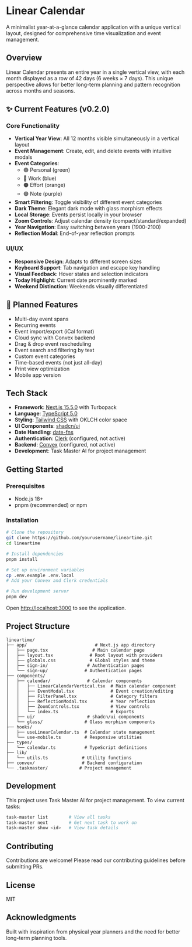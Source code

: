 # Linear Calendar

A minimalist year-at-a-glance calendar application with a unique vertical layout, designed for comprehensive time visualization and event management.

## Overview

Linear Calendar presents an entire year in a single vertical view, with each month displayed as a row of 42 days (6 weeks × 7 days). This unique perspective allows for better long-term planning and pattern recognition across months and seasons.

## ✨ Current Features (v0.2.0)

### Core Functionality
- **Vertical Year View**: All 12 months visible simultaneously in a vertical layout
- **Event Management**: Create, edit, and delete events with intuitive modals
- **Event Categories**: 
  - 🟢 Personal (green)
  - 🔵 Work (blue)
  - 🟠 Effort (orange)
  - 🟣 Note (purple)
- **Smart Filtering**: Toggle visibility of different event categories
- **Dark Theme**: Elegant dark mode with glass morphism effects
- **Local Storage**: Events persist locally in your browser
- **Zoom Controls**: Adjust calendar density (compact/standard/expanded)
- **Year Navigation**: Easy switching between years (1900-2100)
- **Reflection Modal**: End-of-year reflection prompts

### UI/UX
- **Responsive Design**: Adapts to different screen sizes
- **Keyboard Support**: Tab navigation and escape key handling
- **Visual Feedback**: Hover states and selection indicators
- **Today Highlight**: Current date prominently marked
- **Weekend Distinction**: Weekends visually differentiated

## 🚀 Planned Features

- Multi-day event spans
- Recurring events
- Event import/export (iCal format)
- Cloud sync with Convex backend
- Drag & drop event rescheduling
- Event search and filtering by text
- Custom event categories
- Time-based events (not just all-day)
- Print view optimization
- Mobile app version

## Tech Stack

- **Framework**: [Next.js 15.5.0](https://nextjs.org/) with Turbopack
- **Language**: [TypeScript 5.0](https://www.typescriptlang.org/)
- **Styling**: [Tailwind CSS](https://tailwindcss.com/) with OKLCH color space
- **UI Components**: [shadcn/ui](https://ui.shadcn.com/)
- **Date Handling**: [date-fns](https://date-fns.org/)
- **Authentication**: [Clerk](https://clerk.com/) (configured, not active)
- **Backend**: [Convex](https://www.convex.dev/) (configured, not active)
- **Development**: Task Master AI for project management

## Getting Started

### Prerequisites
- Node.js 18+ 
- pnpm (recommended) or npm

### Installation

```bash
# Clone the repository
git clone https://github.com/yourusername/lineartime.git
cd lineartime

# Install dependencies
pnpm install

# Set up environment variables
cp .env.example .env.local
# Add your Convex and Clerk credentials

# Run development server
pnpm dev
```

Open [http://localhost:3000](http://localhost:3000) to see the application.

## Project Structure

```
lineartime/
├── app/                          # Next.js app directory
│   ├── page.tsx                 # Main calendar page
│   ├── layout.tsx              # Root layout with providers
│   ├── globals.css             # Global styles and theme
│   ├── sign-in/               # Authentication pages
│   └── sign-up/              # Authentication pages
├── components/
│   ├── calendar/              # Calendar components
│   │   ├── LinearCalendarVertical.tsx  # Main calendar component
│   │   ├── EventModal.tsx              # Event creation/editing
│   │   ├── FilterPanel.tsx             # Category filters
│   │   ├── ReflectionModal.tsx         # Year reflection
│   │   ├── ZoomControls.tsx            # View controls
│   │   └── index.ts                    # Exports
│   ├── ui/                    # shadcn/ui components
│   └── glass/                # Glass morphism components
├── hooks/
│   ├── useLinearCalendar.ts  # Calendar state management
│   └── use-mobile.ts         # Responsive utilities
├── types/
│   └── calendar.ts           # TypeScript definitions
├── lib/
│   └── utils.ts             # Utility functions
├── convex/                  # Backend configuration
└── .taskmaster/            # Project management
```

## Development

This project uses Task Master AI for project management. To view current tasks:

```bash
task-master list        # View all tasks
task-master next        # Get next task to work on
task-master show <id>   # View task details
```

## Contributing

Contributions are welcome! Please read our contributing guidelines before submitting PRs.

## License

MIT

## Acknowledgments

Built with inspiration from physical year planners and the need for better long-term planning tools.